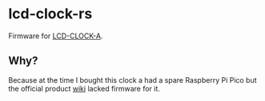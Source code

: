# lcd-clock-rs 

Firmware for [LCD-CLOCK-A](https://www.waveshare.com/lcd-clock-a.htm).

## Why?

Because at the time I bought this clock a had a spare Raspberry Pi Pico but the official 
product [wiki](https://www.waveshare.com/wiki/LCD-Clock-A) lacked firmware for it.

